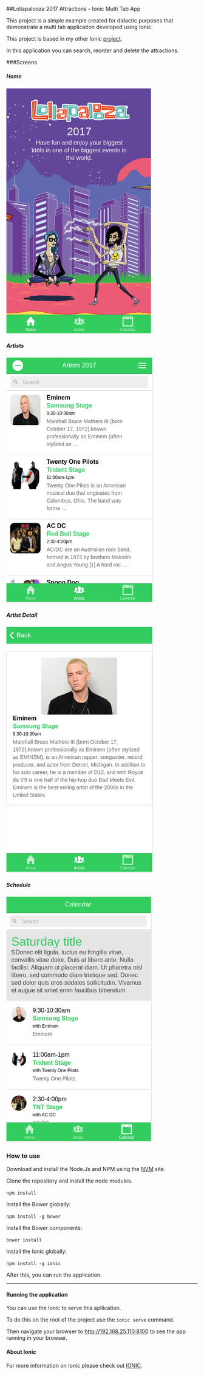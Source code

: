 ##Lollapalooza 2017 Attractions - Ionic Multi Tab App

This project is a simple example created for didactic purposes that demonstrate a multi tab application developed using 
Ionic.

This project is based in my other Ionic [project](https://github.com/coderade/ionic-single-view).

In this application you can search, reorder and delete the attractions.


###Screens

##### Home
![Home](images/home.png)


##### Artists
![Artists](images/artists.png)

##### Artist Detail
![Artist Detail](images/artist-detail.png)

##### Schedule
![Schedule](images/schedule.png)


### How to use

Download and install the Node.Js and NPM using the [NVM](https://github.com/creationix/nvm) site.

Clone the repository and install the node modules.

`npm install`

Install the Bower globally:

`npm install -g bower`

Install the Bower components:

`bower install`

Install the Ionic globally:

`npm install -g ionic`

After this, you can run the application.

***

#### Running the application

You can use the Ionic to serve this apllication.

To do this on the root of the project use the `ionic serve` command.

Then navigate your browser to http://192.168.25.110:8100 to see the app running in your browser.


#### About Ionic

For more information on Ionic please check out [IONIC](http://ionicframework.com/).
